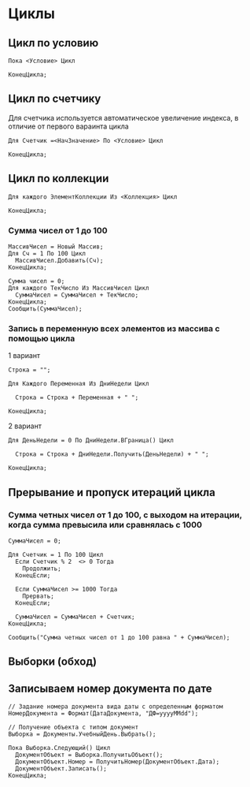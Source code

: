 # Циклы


## Цикл по условию
```
Пока <Условие> Цикл

КонецЦикла;
```

## Цикл по счетчику

Для счетчика используется автоматическое увеличение индекса, в отличие от первого вараинта цикла

```
Для Счетчик =<НачЗначение> По <Условие> Цикл

КонецЦикла;
```

## Цикл по коллекции
```
Для каждого ЭлементКоллекции Из <Коллекция> Цикл

КонецЦикла;
```

### Сумма чисел от 1 до 100
```
МассивЧисел = Новый Массив;
Для Сч = 1 По 100 Цикл
  МассивЧисел.Добавить(Сч);
КонецЦикла;

Сумма чисел = 0;
Для каждого ТекЧисло Из МассивЧисел Цикл
  СуммаЧисел = СуммаЧисел + ТекЧисло;
КонецЦикла;
Сообщить(СуммаЧисел);
```

### Запись в переменную всех элементов из массива с помощью цикла

1 вариант
```
Строка = "";

Для Каждого Переменная Из ДниНедели Цикл
  
  Строка = Строка + Переменная + " ";
  
КонецЦикла;
```

2 вариант
```
Для ДеньНедели = 0 По ДниНедели.ВГраница() Цикл

  Строка = Строка + ДниНедели.Получить(ДеньНедели) + " ";

КонецЦикла;
```


## Прерывание и пропуск итераций цикла


### Сумма четных чисел от 1 до 100, с выходом на итерации, когда сумма превысила или сравнялась с 1000
```
СуммаЧисел = 0;

Для Счетчик = 1 По 100 Цикл
  Если Счетчик % 2  <> 0 Тогда
    Продолжить;
  КонецЕсли;
  
  Если СуммаЧисел >= 1000 Тогда
    Прервать;
  КонецЕсли;
  
  СуммаЧисел = СуммаЧисел + Счетчик;
КонецЦикла;

Сообщить("Сумма четных чисел от 1 до 100 равна " + СуммаЧисел);
```


## Выборки (обход)

## Записываем номер документа по дате
```
// Задание номера документа вида даты с определенным форматом
НомерДокумента = Формат(ДатаДокумента, "ДФ=yyyyMMdd");

// Получение объекта с типом документ
Выборка = Документы.УчебныйДень.Выбрать();

Пока Выборка.Следующий() Цикл
  ДокументОбъект = Выборка.ПолучитьОбъект();
  ДокументОбъект.Номер = ПолучитьНомер(ДокументОбъект.Дата);
  ДокументОбъект.Записать();
КонецЦикла;
```